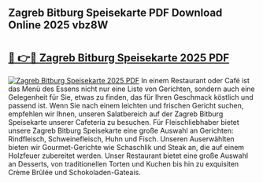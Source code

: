 ## Zagreb Bitburg Speisekarte PDF Download Online 2025 vbz8W

# <h2><a href="http://gcdhwx.nevu.top/?p=Zagreb+Bitburg+Speisekarte">🔗 👉🔴 Zagreb Bitburg Speisekarte 2025 PDF</a></h2>

[![Zagreb Bitburg Speisekarte 2025 PDF](https://i.imgur.com/dBaPXMq.png)](http://gcdhwx.nevu.top/?p=Zagreb+Bitburg+Speisekarte)
In einem Restaurant oder Café ist das Menü des Essens nicht nur eine Liste von Gerichten, sondern auch eine Gelegenheit für Sie, etwas zu finden, das für Ihren Geschmack köstlich und passend ist. Wenn Sie nach einem leichten und frischen Gericht suchen, empfehlen wir Ihnen, unseren Salatbereich auf der Zagreb Bitburg Speisekarte unserer Cafeteria zu besuchen. Für Fleischliebhaber bietet unsere Zagreb Bitburg Speisekarte eine große Auswahl an Gerichten: Rindfleisch, Schweinefleisch, Huhn und Fisch. Unseren Auserwählten bieten wir Gourmet-Gerichte wie Schaschlik und Steak an, die auf einem Holzfeuer zubereitet werden. Unser Restaurant bietet eine große Auswahl an Desserts, von traditionellen Torten und Kuchen bis hin zu exquisiten Crème Brûlée und Schokoladen-Gateais.
